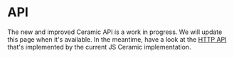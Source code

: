 # **API**

The new and improved Ceramic API is a work in progress. We will update this page when it's available. In the meantime, have a look at the [HTTP API](../build/http/api.md) that's implemented by the current JS Ceramic implementation.

    

